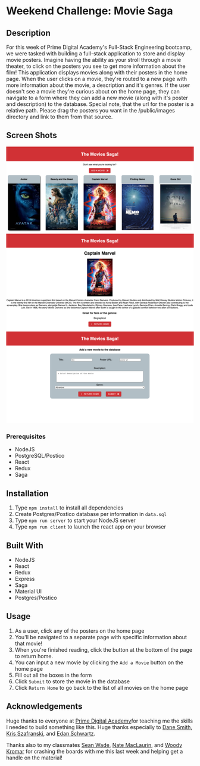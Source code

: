 # Weekend Challenge: Movie Saga

## Description
For this week of Prime Digital Academy's Full-Stack Engineering bootcamp, we were tasked with building a full-stack application to store and display movie posters. Imagine having the ability as your stroll through a movie theater, to click on the posters you see to get more information about the film! This application displays movies along with their posters in the home page. When the user clicks on a movie, they're routed to a new page with more information about the movie, a description and it's genres. If the user doesn't see a movie they're curious about on the home page, they can navigate to a form where they can add a new movie (along with it's poster and description) to the database. Special note, that the url for the poster is a relative path. Please drag the posters you want in the /public/images directory and link to them from that source.

## Screen Shots
![Home page](/public/images/home.png)
![A view of the details](/public/images/details.png)
![Form to add a new movie](/public/images/add.png)

### Prerequisites
* NodeJS
* PostgreSQL/Postico
* React
* Redux
* Saga

## Installation
1. Type `npm install` to install all dependencies
1. Create Postgres/Postico database per information in `data.sql`
1. Type `npm run server` to start your NodeJS server
1. Type `npm run client` to launch the react app on your browser

## Built With
* NodeJS
* React
* Redux
* Express
* Saga
* Material UI
* Postgres/Postico

## Usage
1. As a user, click any of the posters on the home page
1. You'll be navigated to a separate page with specific information about that movie!
1. When you're finished reading, click the button at the bottom of the page to return home.
1. You can input a new movie by clicking the `Add a Movie` button on the home page
1. Fill out all the boxes in the form
1. Click `Submit` to store the movie in the database
1. Click `Return Home` to go back to the list of all movies on the home page


## Acknowledgements
Huge thanks to everyone at [Prime Digital Academy](http://primeacademy.io)for teaching me the skills I needed to build something like this. Huge thanks especially to [Dane Smith](), [Kris Szafranski](https://github.com/kdszafranski), and [Edan Schwartz](https://github.com/eschwartz).

Thanks also to my classmates [Sean Wade](https://github.com/swadezy), [Nate MacLaurin](https://github.com/NateMacLaurin), and [Woody Kromar](https://github.com/wkromar) for crashing the boards with me this last week and helping get a handle on the material!
